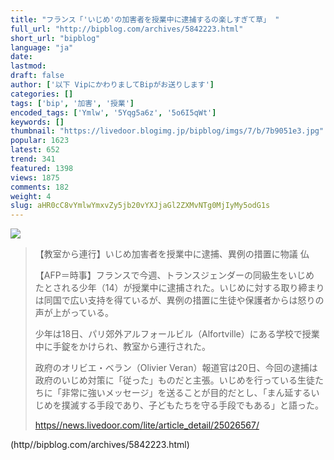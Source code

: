 ```yaml
---
title: "フランス「'いじめ'の加害者を授業中に逮捕するの楽しすぎて草」 "
full_url: "http://bipblog.com/archives/5842223.html"
short_url: "bipblog"
language: "ja"
date: 
lastmod: 
draft: false
author: ['以下 VipにかわりましてBipがお送りします']
categories: []
tags: ['bip', '加害', '授業']
encoded_tags: ['Ymlw', '5Yqg5a6z', '5o6I5qWt']
keywords: []
thumbnail: "https://livedoor.blogimg.jp/bipblog/imgs/7/b/7b9051e3.jpg"
popular: 1623
latest: 652
trend: 341
featured: 1398
views: 1875
comments: 182
weight: 4
slug: aHR0cC8vYmlwYmxvZy5jb20vYXJjaGl2ZXMvNTg0MjIyMy5odG1s
---
```


![](https://livedoor.blogimg.jp/bipblog/imgs/7/b/7b9051e3.jpg)

<blockquote><p class='ent_body_p ent_kyocho '> 【教室から連行】いじめ加害者を授業中に逮捕、異例の措置に物議 仏</p> <p class='ent_body_p ent_kyocho'>【AFP＝時事】フランスで今週、トランスジェンダーの同級生をいじめ たとされる少年（14）が授業中に逮捕された。いじめに対する取り締まりは同国で広い支持を得ているが、異例の措置に生徒や保護者からは怒りの声が上がっている。</p> <p class='ent_body_p ent_kyocho'> 少年は18日、パリ郊外アルフォールビル（Alfortville）にある学校で授業中に手錠をかけられ、教室から連行された。</p> <p class='ent_body_p'> </p> <p class='ent_body_p ent_kyocho'> 政府のオリビエ・ベラン（Olivier Veran）報道官は20日、今回の逮捕は政府のいじめ対策に「従った」ものだと主張。いじめを行っている生徒たちに「非常に強いメッセージ」を送ることが目的だとし、「まん延するいじめを撲滅する手段であり、子どもたちを守る手段でもある」と語った。</p> <p class='ent_body_p ent_kyocho'><a href='https//news.livedoor.com/lite/article_detail/25026567/' target='_blank'>https//news.livedoor.com/lite/article_detail/25026567/</a> </p></blockquote>

(http//bipblog.com/archives/5842223.html)

